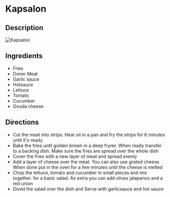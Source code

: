 # Kapsalon

## Description
![Kapsalon](https://www.themealdb.com/images/media/meals/sxysrt1468240488.jpg "Kapsalon")

## Ingredients
- Fries
- Doner Meat
- Garlic sauce
- Hotsauce
- Lettuce
- Tomato
- Cucumber
- Gouda cheese

## Directions
- Cut the meat into strips. Heat oil in a pan and fry the strips for 6 minutes until it's ready
- Bake the fries until golden brown in a deep fryrer. When ready transfer to a backing dish. Make sure the fries are spread over the whole dish
- Cover the fries with a new layer of meat and spread evenly
- Add a layer of cheese over the meat. You can also use grated cheese. When done put in the oven for a few minutes until the cheese is melted
- Chop the lettuce, tomato and cucumber in small pieces and mix together. for a basic salad. As extra you can add olives jalapenos and a red union
- Dived the salad over the dish and Serve with garlicsauce and hot sauce
